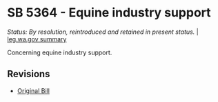 # SB 5364 - Equine industry support
*Status: By resolution, reintroduced and retained in present status.* | [leg.wa.gov summary](https://app.leg.wa.gov/billsummary?BillNumber=5364&Year=2021)

Concerning equine industry support.

## Revisions
* [Original Bill](1/)